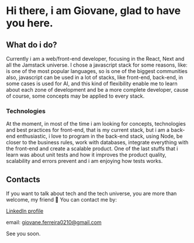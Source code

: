 # Hi there, i am Giovane, glad to have you here.

## What do i do?

Currently i am a web/front-end developer, focusing in the React, Next and all the Jamstack universe. I chose a javascript stack for some reasons, like: is one of the most popular languages, so is one of the biggest communities also, javascript can be used in a lot of stacks, like front-end, back-end, in some cases is used for AI, and this kind of flexibility enable me to learn about each zone of development and be a more complete developer, cause of course, some concepts may be applied to every stack.

### Technologies

At the moment, in most of the time i am looking for concepts, technologies and best practices for front-end, that is my current stack, but i am a back-end enthusiastic, i love to program in the back-end stack, using Node, be closer to the business rules, work with databases, integrate everything with the front-end and create a scalable product. One of the last stuffs that i learn was about unit tests and how it improves the product quality, scalability and errors prevent and i am enjoying how tests works.

## Contacts

If you want to talk about tech and the tech universe, you are more than welcome, my friend 🙂
You can contact me by:

[LinkedIn profile](https://www.linkedin.com/in/giovane-ferreira-5469431a2/)

email: giovane.ferreira0210@gmail.com

See you soon.

